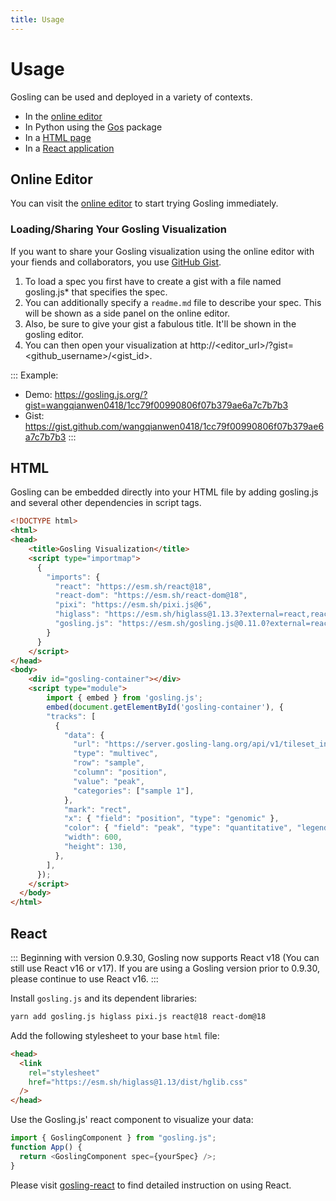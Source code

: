 ```yaml
---
title: Usage
---
```


# Usage

Gosling can be used and deployed in a variety of contexts.

- In the [online editor](#online-editor)
- In Python using the [Gos](https://gosling-lang.github.io/gos/) package
- In a [HTML page](#html)
- In a [React application](#react)

## Online Editor

You can visit the [online editor](https://gosling.js.org) to start trying Gosling immediately.

### Loading/Sharing Your Gosling Visualization

If you want to share your Gosling visualization using the online editor with your fiends and collaborators, you use [GitHub Gist](https://gist.github.com/).

1. To load a spec you first have to create a gist with a file named gosling.js\* that specifies the spec.
1. You can additionally specify a `readme.md` file to describe your spec. This will be shown as a side panel on the online editor.
1. Also, be sure to give your gist a fabulous title. It'll be shown in the gosling editor.
1. You can then open your visualization at <a>http://<editor_url>/?gist=<github_username>/<gist_id></a>.

:::
Example:
- Demo: https://gosling.js.org/?gist=wangqianwen0418/1cc79f00990806f07b379ae6a7c7b7b3
- Gist: https://gist.github.com/wangqianwen0418/1cc79f00990806f07b379ae6a7c7b7b3
:::

## HTML

Gosling can be embedded directly into your HTML file by adding gosling.js and several other dependencies in script tags.

```html
<!DOCTYPE html>
<html>
<head>
    <title>Gosling Visualization</title>
    <script type="importmap">
      {
        "imports": {
          "react": "https://esm.sh/react@18",
          "react-dom": "https://esm.sh/react-dom@18",
          "pixi": "https://esm.sh/pixi.js@6",
          "higlass": "https://esm.sh/higlass@1.13.3?external=react,react-dom,pixi",
          "gosling.js": "https://esm.sh/gosling.js@0.11.0?external=react,react-dom,pixi,higlass"
        }
      }
    </script>
</head>
<body>
    <div id="gosling-container"></div>
    <script type="module">
        import { embed } from 'gosling.js';
        embed(document.getElementById('gosling-container'), {
        "tracks": [
          {
            "data": {
              "url": "https://server.gosling-lang.org/api/v1/tileset_info/?d=cistrome-multivec",
              "type": "multivec",
              "row": "sample",
              "column": "position",
              "value": "peak",
              "categories": ["sample 1"],
            },
            "mark": "rect",
            "x": { "field": "position", "type": "genomic" },
            "color": { "field": "peak", "type": "quantitative", "legend": true },
            "width": 600,
            "height": 130,
          },
        ],
      });
    </script>
  </body>
</html>
```

## React

:::
Beginning with version 0.9.30, Gosling now supports React v18 (You can still use React v16 or v17).
If you are using a Gosling version prior to 0.9.30, please continue to use React v16.
:::

Install `gosling.js` and its dependent libraries:

```sh
yarn add gosling.js higlass pixi.js react@18 react-dom@18
```

Add the following stylesheet to your base `html` file:

```html
<head>
  <link
    rel="stylesheet"
    href="https://esm.sh/higlass@1.13/dist/hglib.css"
  />
</head>
```

Use the Gosling.js' react component to visualize your data:

```js
import { GoslingComponent } from "gosling.js";
function App() {
  return <GoslingComponent spec={yourSpec} />;
}
```

Please visit [gosling-react](https://github.com/gosling-lang/gosling-react-example) to find detailed instruction on using React.
